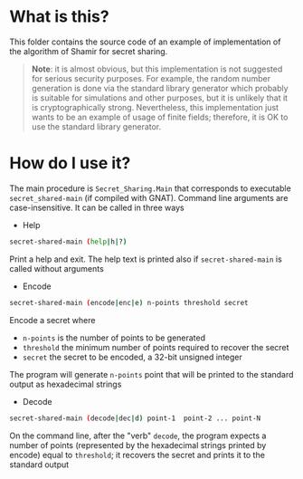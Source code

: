 # What is this?

This folder contains the source code of an example of implementation of the algorithm of Shamir for secret sharing.

> **Note**: it is almost obvious, but this implementation is not suggested for serious security purposes.  For example, the random number generation is done via the standard library generator which probably is suitable for simulations and other purposes, but it is unlikely that it is cryptographically strong.  Nevertheless, this implementation just wants to be an example of usage of finite fields; therefore, it is OK to use the standard library generator. 

# How do I use it?

The main procedure is `Secret_Sharing.Main` that corresponds to executable `secret_shared-main` (if compiled with GNAT). Command line arguments are case-insensitive. It can be called in three ways

* Help
```bash
secret-shared-main (help|h|?) 
```
Print a help and exit.  The help text is printed also if `secret-shared-main` is called without arguments
* Encode
```bash
secret-shared-main (encode|enc|e) n-points threshold secret
```
Encode a secret where
* `n-points` is the number of points to be generated
* `threshold` the minimum number of points required to recover the secret
* `secret` the secret to be encoded, a 32-bit unsigned integer  

The program will generate `n-points` point that will be printed to the standard output as hexadecimal strings
* Decode
```bash
secret-shared-main (decode|dec|d) point-1  point-2 ... point-N
```
On the command line, after the "verb" `decode`, the program expects a number of points (represented by the hexadecimal strings printed by encode) equal to `threshold`; it recovers the secret and prints it to the standard output
